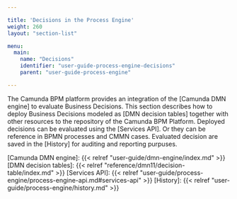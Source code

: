 ```yaml
---

title: 'Decisions in the Process Engine'
weight: 260
layout: "section-list"

menu:
  main:
    name: "Decisions"
    identifier: "user-guide-process-engine-decisions"
    parent: "user-guide-process-engine"

---
```


The Camunda BPM platform provides an integration of the [Camunda DMN engine] to
evaluate Business Decisions. This section describes how to deploy Business
Decisions modeled as [DMN decision tables] together with other resources to the
repository of the Camunda BPM Platform. Deployed decisions can be evaluated
using the [Services API]. Or they can be reference in BPMN processes and CMMN
cases. Evaluated decision are saved in the [History] for auditing and reporting purpuses.

[Camunda DMN engine]: {{< relref "user-guide/dmn-engine/index.md" >}}
[DMN decision tables]: {{< relref "reference/dmn11/decision-table/index.md" >}}
[Services API]: {{< relref "user-guide/process-engine/process-engine-api.md#services-api" >}}
[History]: {{< relref "user-guide/process-engine/history.md" >}}
